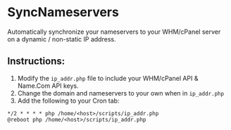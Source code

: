 # SyncNameservers
Automatically synchronize your nameservers to your WHM/cPanel server on a dynamic / non-static IP address.

## Instructions:

1. Modify the `ip_addr.php` file to include your WHM/cPanel API & Name.Com API keys.
2. Change the domain and nameservers to your own when in `ip_addr.php`
3. Add the following to your Cron tab:
````
*/2 * * * * php /home/<host>/scripts/ip_addr.php
@reboot php /home/<host>/scripts/ip_addr.php
````
